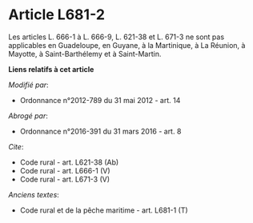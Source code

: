 # Article L681-2

Les articles L. 666-1 à L. 666-9, L. 621-38 et L. 671-3 ne sont pas applicables en Guadeloupe, en Guyane, à la Martinique, à
La Réunion, à Mayotte, à Saint-Barthélemy et à Saint-Martin.

**Liens relatifs à cet article**

_Modifié par_:

  - Ordonnance n°2012-789 du 31 mai 2012 - art. 14

_Abrogé par_:

  - Ordonnance n°2016-391 du 31 mars 2016 - art. 8

_Cite_:

  - Code rural - art. L621-38 (Ab)
  - Code rural - art. L666-1 (V)
  - Code rural - art. L671-3 (V)

_Anciens textes_:

  - Code rural et de la pêche maritime - art. L681-1 (T)
